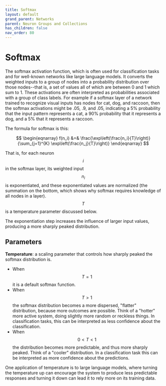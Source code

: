 ```yaml
---
title: Softmax
layout: default
grand_parent: Networks
parent: Neuron Groups and Collections
has_children: false
nav_order: 80
---
```


# Softmax

The softmax activation function, which is often used for classification tasks and for well-known networks like large language models. It converts the weighted inputs to a group of nodes into a probability distribution over those nodes--that is, a set of values all of which are between 0 and 1 which sum to 1.   These activations are often interpreted as probabilities associated with a group of class labels. For example if a softmax layer of a network trained to recognize visual inputs has nodes for cat, dog, and raccoon, then the softmax activations might be .05, .9, and .05, indicating a 5% probability that the input pattern represents a cat, a 90% probability that it represents a dog, and a 5% that it represents a raccoon.

The formula for softmax is this:

$$
\begin{eqnarray}
f(n_i) &=& \frac{\exp\left(\frac{n_i}{T}\right)}{\sum_{j=1}^{K} \exp\left(\frac{n_j}{T}\right)}
\end{eqnarray}
$$

That is, for each neuron $$i$$ in the softmax layer, its weighted input $$n_i$$ is exponentiated, and these exponentiated values are normalized (the summation on the bottom, which shows why softmax requires knowledge of all nodes in a layer). $$T$$ is a temperature parameter discussed below. 

The exponentiation step increases the influence of larger input values, producing a more sharply peaked distribution.

## Parameters

**Temperature**: a scaling parameter that controls how sharply peaked the softmax distribution is. 
- When $$T=1$$ it is a default softmax function. 
- When $$T>1$$ the softmax distribution becomes a more dispersed, "flatter" distribution, because more outcomes are possible. Think of a "hotter" more active system, doing slightly more random or reckless things. In classification tasks, this can be interpreted as less confidence about the classification. 
- When $$0 < T< 1$$ the distribution becomes more predictable, and thus more sharply peaked. Think of a "cooler" distribution. In a classification task this can be interpreted as more confidence about the predictions.  

 One application of temperature is to large language models, where turning the temperature up can encourage the system to produce less predictable responses and turning it down can lead it to rely more on its training data.



